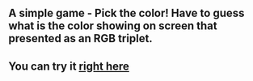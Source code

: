 A simple game - Pick the color!
Have to guess what is the color showing on screen that presented as an RGB triplet.
---
You can try it [right here](http://maximkatut.github.io/pick-the-color/)
---
